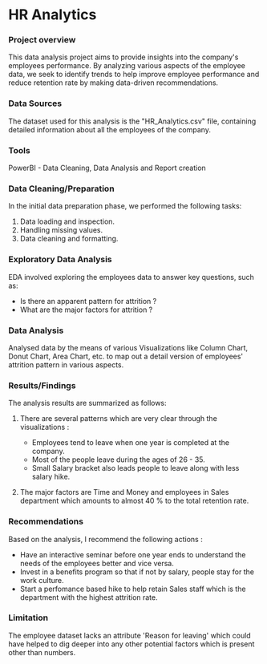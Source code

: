 # HR Analytics

### Project overview

This data analysis project aims to provide insights into the company's employees performance. By analyzing various aspects of the employee data, we seek to identify trends to help improve employee performance and reduce retention rate by making data-driven recommendations.

### Data Sources

The dataset used for this analysis is the "HR_Analytics.csv" file, containing detailed information about all the employees of the company.

### Tools

﻿﻿PowerBI - Data Cleaning, Data Analysis and Report creation
  
### Data Cleaning/Preparation

In the initial data preparation phase, we performed the following tasks:

1. ﻿﻿﻿Data loading and inspection.
2. ﻿﻿﻿Handling missing values.
3. Data cleaning and formatting.

### Exploratory Data Analysis

EDA involved exploring the employees data to answer key questions, such as:

- Is there an apparent pattern for attrition ?
- What are the major factors for attrition ?
  
### Data Analysis

Analysed data by the means of various Visualizations like Column Chart, Donut Chart, Area Chart, etc. to map out a detail version of employees' attrition pattern in various aspects.

### Results/Findings

The analysis results are summarized as follows:

1. There are several patterns which are very clear through the visualizations :
   - Employees tend to leave when one year is completed at the company.
   - Most of the people leave during the ages of 26 - 35.
   - Small Salary bracket also leads people to leave along with less salary hike.
     
2.  The major factors are Time and Money and employees in Sales department which amounts to almost 40 % to the total retention rate.
   
### Recommendations

Based on the analysis, I recommend the following actions :
- Have an interactive seminar before one year ends to understand the needs of the employees better and vice versa.
- Invest in a benefits program so that if not by salary, people stay for the work culture.
- Start a perfomance based hike to help retain Sales staff which is the department with the highest attrition rate.

### Limitation
The employee dataset lacks an attribute 'Reason for leaving' which could have helped to dig deeper into any other potential factors which is present other than numbers.

